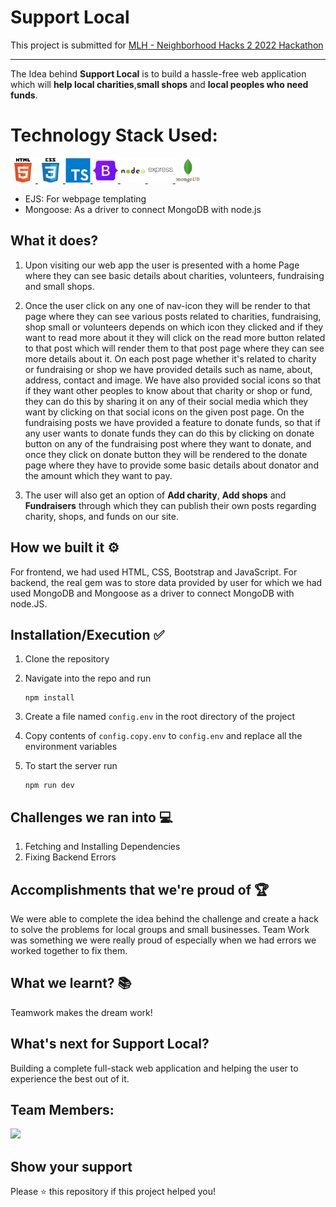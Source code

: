 # Support Local

This project is submitted for [MLH - Neighborhood Hacks 2 2022 Hackathon](https://neighborhood-hacks-2.devpost.com/)

---

The Idea behind **Support Local** is to build a hassle-free web application which will **help local charities**,**small shops** and **local peoples who need funds**.

# Technology Stack Used:
<a href="#" target="_blank" rel="noreferrer"> <img src="https://raw.githubusercontent.com/devicons/devicon/master/icons/html5/html5-original-wordmark.svg" alt="html5" width="40" height="40"/> </a>
<a href="#" target="_blank" rel="noreferrer"> <img src="https://raw.githubusercontent.com/devicons/devicon/master/icons/css3/css3-original-wordmark.svg" alt="css3" width="40" height="40"/> </a>
<a href="#" target="_blank" rel="noreferrer"> <img src="https://raw.githubusercontent.com/devicons/devicon/master/icons/typescript/typescript-original.svg" alt="css3" width="40" height="40"/> </a>
<a href="#" target="_blank" rel="noreferrer"> <img src="https://raw.githubusercontent.com/devicons/devicon/master/icons/bootstrap/bootstrap-original.svg" alt="css3" width="40" height="40"/> </a>
<a href="#" target="_blank" rel="noreferrer"> <img src="https://raw.githubusercontent.com/devicons/devicon/master/icons/nodejs/nodejs-original-wordmark.svg" alt="css3" width="40" height="40"/> </a>
<a href="#" target="_blank" rel="noreferrer"> <img src="https://raw.githubusercontent.com/devicons/devicon/master/icons/express/express-original-wordmark.svg" alt="css3" width="40" height="40"/> </a>
<a href="#" target="_blank" rel="noreferrer"> <img src="https://raw.githubusercontent.com/devicons/devicon/master/icons/mongodb/mongodb-original-wordmark.svg" alt="css3" width="40" height="40"/> </a>

- EJS: For webpage templating
- Mongoose: As a driver to connect MongoDB with node.js

## What it does?

1. Upon visiting our web app the user is presented with a home Page where they can see basic details about charities, volunteers, fundraising and small shops.

2. Once the user click on any one of nav-icon they will be render to that page where they can see various posts related to charities, fundraising, shop small or volunteers depends on which icon they clicked and if they want to read more about it they will click on the read more button related to that post which will render them to that post page where they can see more  details about it.
On each post page whether it's related to charity or fundraising or shop we have provided details such as name, about, address, contact and image.
We have also provided social icons so that if they want other peoples to know about that charity or shop or fund, they can do this by sharing it on any of their social media which they want by clicking on that social icons on the given post page.
On the fundraising posts we have provided a feature to donate funds, so that if any user wants to donate funds they can do this by clicking on donate button on any of the fundraising post where they want to donate, and once they click on donate button they will be rendered to the donate page where they have to provide some basic details about donator and the amount which they want to pay.

3. The user will also get an option of **Add charity**, **Add shops** and **Fundraisers** through which they can publish their own posts regarding charity, shops, and funds on our site.

## How we built it ⚙️

For frontend, we had used HTML, CSS, Bootstrap and JavaScript. For backend, the real gem was to store data provided by user for which we had used MongoDB and Mongoose as a driver to connect MongoDB with node.JS. 

## Installation/Execution ✅

1. Clone the repository
2. Navigate into the repo and run

   ```
   npm install
   ```

3. Create a file named `config.env` in the root directory of the project
4. Copy contents of `config.copy.env` to `config.env` and replace all the environment variables
5. To start the server run
   ```
   npm run dev
   ```

## Challenges we ran into 💻
1. Fetching and Installing Dependencies 
2. Fixing Backend Errors

## Accomplishments that we're proud of 🏆

We were able to complete the idea behind the challenge and create a hack to solve the problems for local groups and small businesses. Team Work was something we were really proud of especially when we had errors we worked together to fix them.

## What we learnt? 📚

Teamwork makes the dream work!

## What's next for Support Local?

Building a complete full-stack web application and helping the user to experience the best out of it.

## Team Members:
<a href="https://github.com/coder12git/Support-Local/graphs/contributors">
  <img src="https://contrib.rocks/image?repo=coder12git/Support-Local"/>
</a>

## Show your support

Please ⭐️ this repository if this project helped you!


